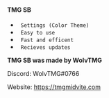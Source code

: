 #### TMG SB

* ` Settings (Color Theme)`
* ` Easy to use`
* ` Fast and efficent`
* ` Recieves updates`

**TMG SB was made by WolvTMG**

Discord: WolvTMG#0766

Website: https://tmgmidvite.com